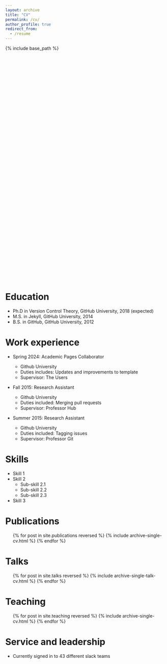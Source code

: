 ```yaml
---
layout: archive
title: "CV"
permalink: /cv/
author_profile: true
redirect_from:
  - /resume
---
```


{% include base_path %}

<object data="hhttp://tjlane.github.io/files/tjl_cv.pdf" type="application/pdf" width="700px" height="700px">
    <embed src="http://tjlane.github.io/files/tjl_cv.pdf">
        <p>This browser does not support PDFs. Please download the PDF to view it: 
          <a href="http://tjlane.github.io/files/tjl_cv.pdf">Download PDF</a>.
        </p>
    </embed>
</object>


Education
======
* Ph.D in Version Control Theory, GitHub University, 2018 (expected)
* M.S. in Jekyll, GitHub University, 2014
* B.S. in GitHub, GitHub University, 2012

Work experience
======
* Spring 2024: Academic Pages Collaborator
  * Github University
  * Duties includes: Updates and improvements to template
  * Supervisor: The Users

* Fall 2015: Research Assistant
  * Github University
  * Duties included: Merging pull requests
  * Supervisor: Professor Hub

* Summer 2015: Research Assistant
  * Github University
  * Duties included: Tagging issues
  * Supervisor: Professor Git
  
Skills
======
* Skill 1
* Skill 2
  * Sub-skill 2.1
  * Sub-skill 2.2
  * Sub-skill 2.3
* Skill 3

Publications
======
  <ul>{% for post in site.publications reversed %}
    {% include archive-single-cv.html %}
  {% endfor %}</ul>
  
Talks
======
  <ul>{% for post in site.talks reversed %}
    {% include archive-single-talk-cv.html  %}
  {% endfor %}</ul>
  
Teaching
======
  <ul>{% for post in site.teaching reversed %}
    {% include archive-single-cv.html %}
  {% endfor %}</ul>
  
Service and leadership
======
* Currently signed in to 43 different slack teams
